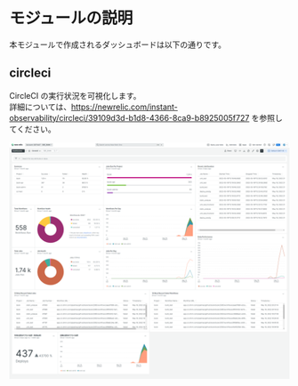 # モジュールの説明

本モジュールで作成されるダッシュボードは以下の通りです。

## circleci

CircleCI の実行状況を可視化します。  
詳細については、https://newrelic.com/instant-observability/circleci/39109d3d-b1d8-4366-8ca9-b8925005f727 を参照してください。

![circleci](../../../attached-file/dashboard_circleci.png)
